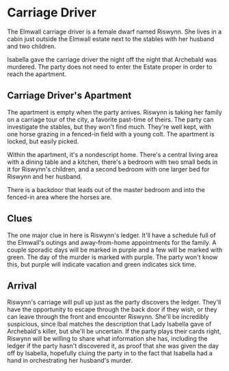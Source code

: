 # Carriage Driver
The Elmwall carriage driver is a female dwarf named Riswynn. She lives in a cabin just outside the Elmwall estate next to the stables with her husband and two children.

Isabella gave the carriage driver the night off the night that Archebald was murdered. The party does not need to enter the Estate proper in order to reach the apartment.

## Carriage Driver's Apartment
The apartment is empty when the party arrives. Riswynn is taking her family on a carriage tour of the city, a favorite past-time of theirs. The party can investigate the stables, but they won't find much. They're well kept, with one horse grazing in a fenced-in field with a young colt. The apartment is locked, but easily picked.

Within the apartment, it's a nondescript home. There's a central living area with a dining table and a kitchen, there's a bedroom with two small beds in it for Riswynn's children, and a second bedroom with one larger bed for Riswynn and her husband.

There is a backdoor that leads out of the master bedroom and into the fenced-in area where the horses are.

## Clues
The one major clue in here is Riswynn's ledger. It'll have a schedule full of the Elmwall's outings and away-from-home appointments for the family. A couple sporadic days will be marked in purple and a few will be marked with green. The day of the murder is marked with purple. The party won't know this, but purple will indicate vacation and green indicates sick time.

## Arrival
Riswynn's carriage will pull up just as the party discovers the ledger. They'll have the opportunity to escape through the back door if they wish, or they can leave through the front and encounter Riswynn. She'll be incredibly suspicious, since Ibal matches the description that Lady Isabella gave of Archebald's killer, but she'll be uncertain. If the party plays their cards right, Riswynn will be willing to share what information she has, including the ledger if the party hasn't discovered it, as proof that she was given the day off by Isabella, hopefully cluing the party in to the fact that Isabella had a hand in orchestrating her husband's murder.
